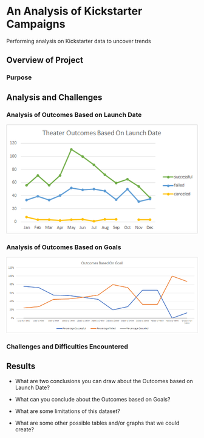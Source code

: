 # An Analysis of Kickstarter Campaigns
Performing analysis on Kickstarter data to uncover trends

## Overview of Project

### Purpose

## Analysis and Challenges

### Analysis of Outcomes Based on Launch Date

![Theater_Outcomes_vs_Launch](resources/Theater_Outcomes_vs_Launch.png)

### Analysis of Outcomes Based on Goals

![Outcomes_vs_Goals](resources/Outcomes_vs_Goals.png)

### Challenges and Difficulties Encountered

## Results

- What are two conclusions you can draw about the Outcomes based on Launch Date?

- What can you conclude about the Outcomes based on Goals?

- What are some limitations of this dataset?

- What are some other possible tables and/or graphs that we could create?
